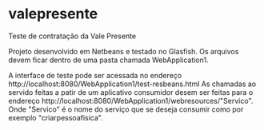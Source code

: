 # valepresente
Teste de contratação da Vale Presente

Projeto desenvolvido em Netbeans e testado no Glasfish.
Os arquivos devem ficar dentro de uma pasta chamada WebApplication1.

A interface de teste  pode ser acessada no endereço http://localhost:8080/WebApplication1/test-resbeans.html
As chamadas ao servido feitas a patir de um aplicativo consumidor desem ser feitas para o endereço http://localhost:8080/WebApplication1/webresources/"Servico". Onde "Servico" é o nome do serviço que se deseja consumir como por exemplo "criarpessoafisica".
